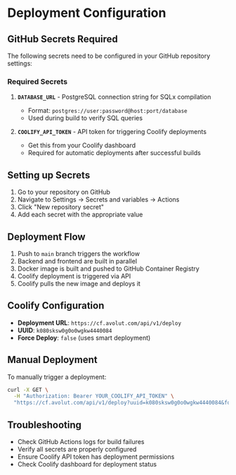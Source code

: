 # Deployment Configuration

## GitHub Secrets Required

The following secrets need to be configured in your GitHub repository settings:

### Required Secrets

1. **`DATABASE_URL`** - PostgreSQL connection string for SQLx compilation
   - Format: `postgres://user:password@host:port/database`
   - Used during build to verify SQL queries

2. **`COOLIFY_API_TOKEN`** - API token for triggering Coolify deployments
   - Get this from your Coolify dashboard
   - Required for automatic deployments after successful builds

## Setting up Secrets

1. Go to your repository on GitHub
2. Navigate to Settings → Secrets and variables → Actions
3. Click "New repository secret"
4. Add each secret with the appropriate value

## Deployment Flow

1. Push to `main` branch triggers the workflow
2. Backend and frontend are built in parallel
3. Docker image is built and pushed to GitHub Container Registry
4. Coolify deployment is triggered via API
5. Coolify pulls the new image and deploys it

## Coolify Configuration

- **Deployment URL**: `https://cf.avolut.com/api/v1/deploy`
- **UUID**: `k080sksw0g0o0wgkw4440084`
- **Force Deploy**: `false` (uses smart deployment)

## Manual Deployment

To manually trigger a deployment:

```bash
curl -X GET \
  -H "Authorization: Bearer YOUR_COOLIFY_API_TOKEN" \
  "https://cf.avolut.com/api/v1/deploy?uuid=k080sksw0g0o0wgkw4440084&force=false"
```

## Troubleshooting

- Check GitHub Actions logs for build failures
- Verify all secrets are properly configured
- Ensure Coolify API token has deployment permissions
- Check Coolify dashboard for deployment status